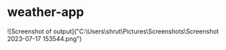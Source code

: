# weather-app
![Screenshot of output]("C:\Users\shrut\Pictures\Screenshots\Screenshot 2023-07-17 153544.png")
